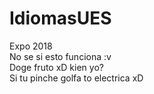 # IdiomasUES
Expo 2018 <br>
No se si esto funciona :v
<br> Doge fruto xD
kien yo?
<br>Si tu pinche golfa to electrica xD
